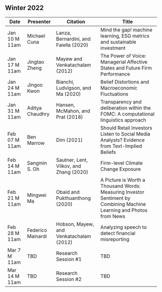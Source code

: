 ## Winter 2022

| Date  | Presenter         | Citation                                 | Title                                                                             |
|-----------------|-------------------|------------------------------------------|-----------------------------------------------------------------------------------|
|Jan 10 M 11am |Michael Cuna |Lanza, Bernardini, and Faiella (2020) |Mind the gap! machine learning, ESG metrics and sustainable investment |
|Jan 17 M 11am |Jingtao Zheng |Mayew and Venkatachalam (2012) |The Power of Voice: Managerial Affective States and Future Firm Performance |
|Jan 24 M 11am |Jingoo Kwon |Bianchi, Ludvigson, and Ma (2020) |Belief Distortions and Macroeconomic Fluctuations|
|Jan 31 M 11am |Aditya Chaudhry |Hansen, McMahon, and Prat (2018) |Transparency and deliberation within the FOMC: A computational linguistics approach |
|Feb 07 M 11am |Ben Marrow |Dim (2021) |Should Retail Investors Listen to Social Media Analysts? Evidence from Text-Implied Beliefs |
|Feb 14 M 11am |Sangmin S. Oh |Sautner, Lent, Vilkov, and Zhang (2020) |Firm-level Climate Change Exposure |
|Feb 21 M 11am |Mingwei Ma |Obaid and Pukthuanthong (2020) |A Picture is Worth a Thousand Words: Measuring Investor Sentiment by Combining Machine Learning and Photos from News |
|Feb 28 M 11am |Federico Mainardi | Hobson, Mayew, and Venkatachalam (2012) |Analyzing speech to detect financial misreporting |
|Mar 7 M 11am |TBD |Research Session #1 |TBD |
|Mar 14 M 11am |TBD |Research Session #2 |TBD |
